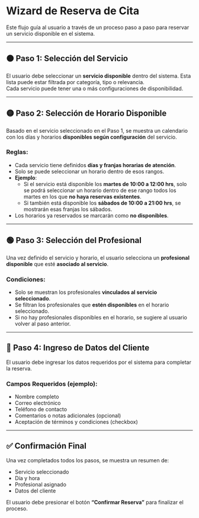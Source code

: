 # Wizard de Reserva de Cita

Este flujo guía al usuario a través de un proceso paso a paso para reservar un servicio disponible en el sistema.

---

## 🟠 Paso 1: Selección del Servicio

El usuario debe seleccionar un **servicio disponible** dentro del sistema. Esta lista puede estar filtrada por categoría, tipo o relevancia.  
Cada servicio puede tener una o más configuraciones de disponibilidad.

---

## 🟡 Paso 2: Selección de Horario Disponible

Basado en el servicio seleccionado en el Paso 1, se muestra un calendario con los días y horarios **disponibles según configuración** del servicio.

### Reglas:

- Cada servicio tiene definidos **días y franjas horarias de atención**.
- Solo se puede seleccionar un horario dentro de esos rangos.
- **Ejemplo**:
  - Si el servicio está disponible los **martes de 10:00 a 12:00 hrs**, solo se podrá seleccionar un horario dentro de ese rango todos los martes en los que **no haya reservas existentes**.
  - Si también está disponible los **sábados de 10:00 a 21:00 hrs**, se mostrarán esas franjas los sábados.
- Los horarios ya reservados se marcarán como **no disponibles**.

---

## 🟢 Paso 3: Selección del Profesional

Una vez definido el servicio y horario, el usuario selecciona un **profesional disponible** que esté **asociado al servicio**.

### Condiciones:

- Solo se muestran los profesionales **vinculados al servicio seleccionado**.
- Se filtran los profesionales que **estén disponibles** en el horario seleccionado.
- Si no hay profesionales disponibles en el horario, se sugiere al usuario volver al paso anterior.

---

## 🔵 Paso 4: Ingreso de Datos del Cliente

El usuario debe ingresar los datos requeridos por el sistema para completar la reserva.

### Campos Requeridos (ejemplo):

- Nombre completo
- Correo electrónico
- Teléfono de contacto
- Comentarios o notas adicionales (opcional)
- Aceptación de términos y condiciones (checkbox)

---

## ✅ Confirmación Final

Una vez completados todos los pasos, se muestra un resumen de:

- Servicio seleccionado
- Día y hora
- Profesional asignado
- Datos del cliente

El usuario debe presionar el botón **“Confirmar Reserva”** para finalizar el proceso.
